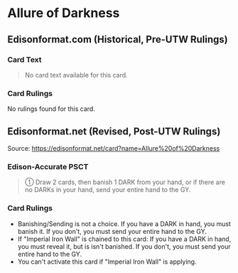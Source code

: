 # Allure of Darkness

## Edisonformat.com (Historical, Pre-UTW Rulings)

### Card Text

> No card text available for this card.

### Card Rulings

No rulings found for this card.

## Edisonformat.net (Revised, Post-UTW Rulings)

Source: https://edisonformat.net/card?name=Allure%20of%20Darkness

### Edison-Accurate PSCT

> ① Draw 2 cards, then banish 1 DARK from your hand,
> or if there are no DARKs in your hand, send your entire hand to the GY.

### Card Rulings

*   Banishing/Sending is not a choice.
If you have a DARK in hand, you must banish it.
If you don't, you must send your entire hand to the GY.
*   If "Imperial Iron Wall" is chained to this card:
If you have a DARK in hand, you must reveal it, but is isn't banished.
If you don't, you must send your entire hand to the GY.
*   You can't activate this card if "Imperial Iron Wall" is applying.
            